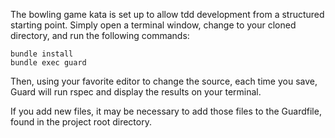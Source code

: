 The bowling game kata is set up to allow tdd development from a structured starting point.  Simply open a terminal window, change to your cloned directory, and run the following commands:
```
bundle install
bundle exec guard
```

Then, using your favorite editor to change the source, each time you save, Guard will run rspec and display the results on your terminal.

If you add new files, it may be necessary to add those files to the Guardfile, found in the project root directory.
